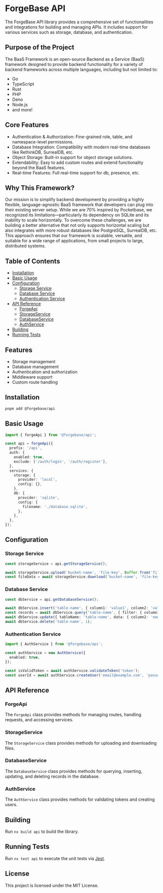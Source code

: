 # ForgeBase API

The ForgeBase API library provides a comprehensive set of functionalities and integrations for building and managing APIs. It includes support for various services such as storage, database, and authentication.

## Purpose of the Project

The BaaS Framework is an open-source Backend as a Service (BaaS) framework designed to provide backend functionality for a variety of backend frameworks across multiple languages, including but not limited to:

- Go
- TypeScript
- Rust
- PHP
- Deno
- Node.js
- and more!

## Core Features

- Authentication & Authorization: Fine-grained role, table, and namespace-level permissions.
- Database Integration: Compatibility with modern real-time databases like RethinkDB, SurrealDB, etc.
- Object Storage: Built-in support for object storage solutions.
- Extendability: Easy to add custom routes and extend functionality beyond the BaaS features.
- Real-time Features: Full real-time support for db, presence, etc.

## Why This Framework?

Our mission is to simplify backend development by providing a highly flexible, language-agnostic BaaS framework that developers can plug into their existing server setup. While we are 70% inspired by Pocketbase, we recognized its limitations—particularly its dependency on SQLite and its inability to scale horizontally. To overcome these challenges, we are building a better alternative that not only supports horizontal scaling but also integrates with more robust databases like PostgreSQL, SurrealDB, etc. This approach ensures that our framework is scalable, versatile, and suitable for a wide range of applications, from small projects to large, distributed systems.

## Table of Contents

- [Installation](#installation)
- [Basic Usage](#basic-usage)
- [Configuration](#configuration)
  - [Storage Service](#storage-service)
  - [Database Service](#database-service)
  - [Authentication Service](#authentication-service)
- [API Reference](#api-reference)
  - [ForgeApi](#forgeapi)
  - [StorageService](#storageservice)
  - [DatabaseService](#databaseservice)
  - [AuthService](#authservice)
- [Building](#building)
- [Running Tests](#running-tests)

## Features

- Storage management
- Database management
- Authentication and authorization
- Middleware support
- Custom route handling

## Installation

```bash
pnpm add @forgebase/api
```

## Basic Usage

```typescript
import { forgeApi } from '@forgebase/api';

const api = forgeApi({
  prefix: '/api',
  auth: {
    enabled: true,
    exclude: ['/auth/login', '/auth/register'],
  },
  services: {
    storage: {
      provider: 'local',
      config: {},
    },
    db: {
      provider: 'sqlite',
      config: {
        filename: './database.sqlite',
      },
    },
  },
});
```

## Configuration

### Storage Service

```typescript
const storageService = api.getStorageService();

await storageService.upload('bucket-name', 'file-key', Buffer.from('file-data'));
const fileData = await storageService.download('bucket-name', 'file-key');
```

### Database Service

```typescript
const dbService = api.getDatabaseService();

await dbService.insert('table-name', { column1: 'value1', column2: 'value2' });
const records = await dbService.query('table-name', { filter: { column1: 'value1' } });
await dbService.update({ tableName: 'table-name', data: { column2: 'new-value' }, id: 1 });
await dbService.delete('table-name', 1);
```

### Authentication Service

```typescript
import { AuthService } from '@forgebase/api';

const authService = new AuthService({
  enabled: true,
});

const isValidToken = await authService.validateToken('token');
const userId = await authService.createUser('email@example.com', 'password');
```

## API Reference

### ForgeApi

The `ForgeApi` class provides methods for managing routes, handling requests, and accessing services.

### StorageService

The `StorageService` class provides methods for uploading and downloading files.

### DatabaseService

The `DatabaseService` class provides methods for querying, inserting, updating, and deleting records in the database.

### AuthService

The `AuthService` class provides methods for validating tokens and creating users.

## Building

Run `nx build api` to build the library.

## Running Tests

Run `nx test api` to execute the unit tests via [Jest](https://jestjs.io).

## License

This project is licensed under the MIT License.
